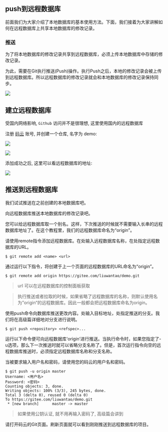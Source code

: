 ## push到远程数据库

前面我们为大家介绍了本地数据库的基本使用方法。下面，我们接着为大家讲解如何在远程数据库上共享本地数据库的修改记录。

### 推送

为了将本地数据库的修改记录共享到远程数据库，必须上传本地数据库中存储的修改记录。

为此，需要在Git执行推送(Push)操作。执行Push之后，本地的修改记录会被上传到远程数据库。所以远程数据库的修改记录就会和本地数据库的修改记录保持同步。

![](https://backlog.com/git-tutorial/cn/img/post/intro/capture_intro3_1_1.png)

## 建立远程数据库

受国内网络影响, `Github` 访问并不是很理想, 这里使用国内的远程数据库

注册 [码云](https://gitee.com/) 账号, 并创建一个仓库, 名字为 demo:

![](http://cdn.wkbook.cn/img/20201118011901.png)

![](http://cdn.wkbook.cn/img/20201118012117.png)

添加成功之后, 这里可以看远程数据库的地址:

![](http://cdn.wkbook.cn/img/20201118162457.png)

## 推送到远程数据库

我们试试推送在之前创建的本地数据库吧。

向远程数据库推送本地数据库的修改记录吧。

您可以给远程数据库取一个别名。这样，下次推送的时候就不需要输入长串的远程数据库地址了。在这个教程里，我们的远程数据库命名为“origin”。

请使用remote指令添加远程数据库。在<name>处输入远程数据库名称，在<url>处指定远程数据库的URL。

```
$ git remote add <name> <url>
```

通过运行以下指令，将创建于上一个页面的远程数据库的URL命名为“origin”。

```
$ git remote add origin https://gitee.com/liuwantao/demo.git
```
> url 可以在远程数据库的控制面板获取

> 执行推送或者拉取的时候，如果省略了远程数据库的名称，则默认使用名为”origin“的远程数据库。因此一般都会把远程数据库命名为origin。

使用push命令向数据库推送更改内容。<repository>处输入目标地址，<refspec>处指定推送的分支。我们将在高级篇详细地对分支进行说明。

```
$ git push <repository> <refspec>...
```

运行以下命令便可向远程数据库‘origin’进行推送。当执行命令时，如果您指定了-u选项，那么下一次推送时就可以省略分支名称了。但是，首次运行指令向空的远程数据库推送时，必须指定远程数据库名称和分支名称。

当被要求输入用户名和密码，请使用您的码云的用户名和密码。

```
$ git push -u origin master
Username: <用户名>
Password: <密码>
Counting objects: 3, done.
Writing objects: 100% (3/3), 245 bytes, done.
Total 3 (delta 0), reused 0 (delta 0)
To https://gitee.com/liuwantao/demo.git
 * [new branch]      master -> master
```

> 如果使用公钥认证, 就不用再输入密码了, 高级篇会讲到

请打开码云的Git页面。刷新页面就可以看到刚刚推送到远程数据库的项目。




